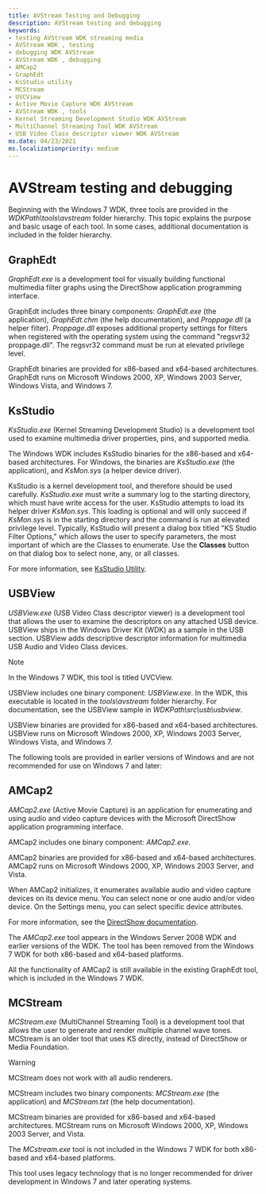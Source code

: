 ```yaml
---
title: AVStream Testing and Debugging
description: AVStream testing and debugging
keywords:
- testing AVStream WDK streaming media
- AVStream WDK , testing
- debugging WDK AVStream
- AVStream WDK , debugging
- AMCap2
- GraphEdt
- KsStudio utility
- MCStream
- UVCView
- Active Movie Capture WDK AVStream
- AVStream WDK , tools
- Kernel Streaming Development Studio WDK AVStream
- MultiChannel Streaming Tool WDK AVStream
- USB Video Class descriptor viewer WDK AVStream
ms.date: 04/23/2021
ms.localizationpriority: medium
---
```


# AVStream testing and debugging

Beginning with the Windows 7 WDK, three tools are provided in the *WDKPath\\tools\\avstream* folder hierarchy. This topic explains the purpose and basic usage of each tool. In some cases, additional documentation is included in the folder hierarchy.

## GraphEdt

*GraphEdt.exe* is a development tool for visually building functional multimedia filter graphs using the DirectShow application programming interface.

GraphEdt includes three binary components: *GraphEdt.exe* (the application), *GraphEdt.chm* (the help documentation), and *Proppage.dll* (a helper filter). *Proppage.dll* exposes additional property settings for filters when registered with the operating system using the command "regsvr32 proppage.dll". The regsvr32 command must be run at elevated privilege level.

GraphEdt binaries are provided for x86-based and x64-based architectures. GraphEdt runs on Microsoft Windows 2000, XP, Windows 2003 Server, Windows Vista, and Windows 7.

## KsStudio

*KsStudio.exe* (Kernel Streaming Development Studio) is a development tool used to examine multimedia driver properties, pins, and supported media.

The Windows WDK includes KsStudio binaries for the x86-based and x64-based architectures. For Windows, the binaries are *KsStudio.exe* (the application), and *KsMon.sys* (a helper device driver). 

KsStudio is a kernel development tool, and therefore should be used carefully. *KsStudio.exe* must write a summary log to the starting directory, which must have write access for the user. KsStudio attempts to load its helper driver *KsMon.sys*. This loading is optional and will only succeed if *KsMon.sys* is in the starting directory and the command is run at elevated privilege level. Typically, KsStudio will present a dialog box titled "KS Studio Filter Options," which allows the user to specify parameters, the most important of which are the Classes to enumerate. Use the **Classes** button on that dialog box to select none, any, or all classes.

For more information, see [KsStudio Utility](../audio/ksstudio-utility.md).

## USBView

*USBView.exe* (USB Video Class descriptor viewer) is a development tool that allows the user to examine the descriptors on any attached USB device. USBView ships in the Windows Driver Kit (WDK) as a sample in the USB section. USBView adds descriptive descriptor information for multimedia USB Audio and Video Class devices.

> [!NOTE]
> In the Windows 7 WDK, this tool is titled UVCView.

USBView includes one binary component: *USBView.exe*. In the WDK, this executable is located in the *tools\\avstream* folder hierarchy. For documentation, see the USBView sample in *WDKPath\\src\\usb\\usbview*.

USBView binaries are provided for x86-based and x64-based architectures. USBView runs on Microsoft Windows 2000, XP, Windows 2003 Server, Windows Vista, and Windows 7.

The following tools are provided in earlier versions of Windows and are not recommended for use on Windows 7 and later:

## AMCap2

*AMCap2.exe* (Active Movie Capture) is an application for enumerating and using audio and video capture devices with the Microsoft DirectShow application programming interface.

AMCap2 includes one binary component: *AMCap2.exe*.

AMCap2 binaries are provided for x86-based and x64-based architectures. AMCap2 runs on Microsoft Windows 2000, XP, Windows 2003 Server, and Vista.

When AMCap2 initializes, it enumerates available audio and video capture devices on its device menu. You can select none or one audio and/or video device. On the Settings menu, you can select specific device attributes.

For more information, see the [DirectShow documentation](/previous-versions//ms783323(v=vs.85)).

The *AMCap2.exe* tool appears in the Windows Server 2008 WDK and earlier versions of the WDK. The tool has been removed from the Windows 7 WDK for both x86-based and x64-based platforms.

All the functionality of AMCap2 is still available in the existing GraphEdt tool, which is included in the Windows 7 WDK.

## MCStream

*MCStream.exe* (MultiChannel Streaming Tool) is a development tool that allows the user to generate and render multiple channel wave tones. MCStream is an older tool that uses KS directly, instead of DirectShow or Media Foundation.

> [!WARNING]
> MCStream does not work with all audio renderers.

MCStream includes two binary components: *MCStream.exe* (the application) and *MCStream.txt* (the help documentation).

MCStream binaries are provided for x86-based and x64-based architectures. MCStream runs on Microsoft Windows 2000, XP, Windows 2003 Server, and Vista.

The *MCstream.exe* tool is not included in the Windows 7 WDK for both x86-based and x64-based platforms.

This tool uses legacy technology that is no longer recommended for driver development in Windows 7 and later operating systems.